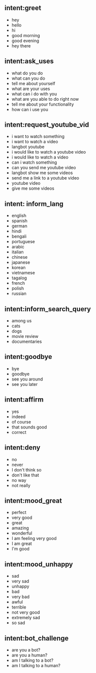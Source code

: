 ## intent:greet
- hey
- hello
- hi
- good morning
- good evening
- hey there

## intent:ask_uses
- what do you do
- what can you do
- tell me about yourself
- what are your uses
- what can i do with you
- what are you able to do right now
- tell me about your functionality
- how can i use you

## intent:request_youtube_vid
- i want to watch something
- i want to watch a video
- langbot youtube
- i would like to watch a youtube video
- i would like to watch a video
- can i watch something
- can you send me youtube video
- langbot show me some videos
- send me a link to a youtube video
- youtube video
- give me some videos

## intent: inform_lang
- english
- spanish
- german
- hindi
- bengali
- portuguese
- arabic
- italian
- chinese
- japanese
- korean
- vietnamese
- tagalog
- french
- polish
- russian

## intent:inform_search_query
- among us
- cats
- dogs
- movie review
- documentaries

## intent:goodbye
- bye
- goodbye
- see you around
- see you later

## intent:affirm
- yes
- indeed
- of course
- that sounds good
- correct

## intent:deny
- no
- never
- I don't think so
- don't like that
- no way
- not really

## intent:mood_great
- perfect
- very good
- great
- amazing
- wonderful
- I am feeling very good
- I am great
- I'm good

## intent:mood_unhappy
- sad
- very sad
- unhappy
- bad
- very bad
- awful
- terrible
- not very good
- extremely sad
- so sad

## intent:bot_challenge
- are you a bot?
- are you a human?
- am I talking to a bot?
- am I talking to a human?
